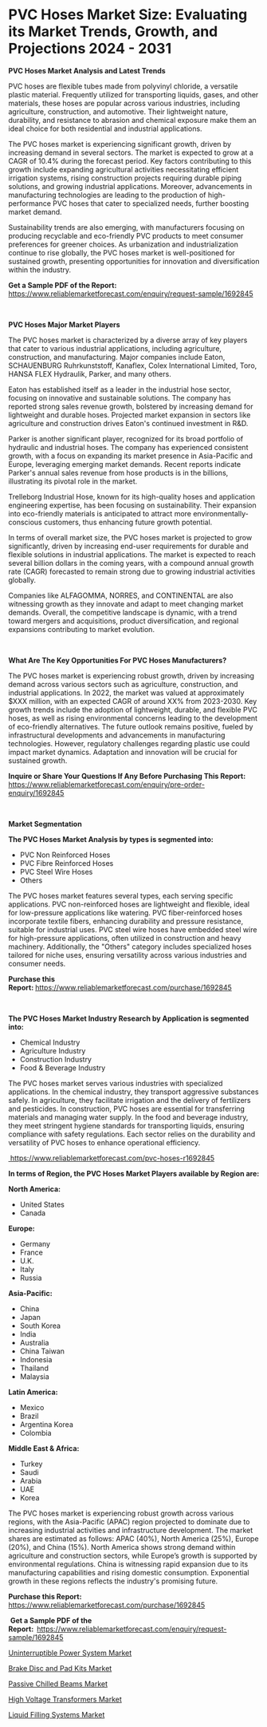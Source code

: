 <p><h1>PVC Hoses Market Size: Evaluating its Market Trends, Growth, and Projections 2024 - 2031</h1></p><p><strong>PVC Hoses Market Analysis and Latest Trends</strong></p>
<p><p>PVC hoses are flexible tubes made from polyvinyl chloride, a versatile plastic material. Frequently utilized for transporting liquids, gases, and other materials, these hoses are popular across various industries, including agriculture, construction, and automotive. Their lightweight nature, durability, and resistance to abrasion and chemical exposure make them an ideal choice for both residential and industrial applications.</p><p>The PVC hoses market is experiencing significant growth, driven by increasing demand in several sectors. The market is expected to grow at a CAGR of 10.4% during the forecast period. Key factors contributing to this growth include expanding agricultural activities necessitating efficient irrigation systems, rising construction projects requiring durable piping solutions, and growing industrial applications. Moreover, advancements in manufacturing technologies are leading to the production of high-performance PVC hoses that cater to specialized needs, further boosting market demand.</p><p>Sustainability trends are also emerging, with manufacturers focusing on producing recyclable and eco-friendly PVC products to meet consumer preferences for greener choices. As urbanization and industrialization continue to rise globally, the PVC hoses market is well-positioned for sustained growth, presenting opportunities for innovation and diversification within the industry.</p></p>
<p><strong>Get a Sample PDF of the Report:&nbsp;</strong> <a href="https://www.reliablemarketforecast.com/enquiry/request-sample/1692845?utm_campaign=1080&utm_medium=2&utm_source=Github&utm_content=ia&utm_term=20102024&utm_id=pvc-hoses">https://www.reliablemarketforecast.com/enquiry/request-sample/1692845</a></p>
<p>&nbsp;</p>
<p><strong>PVC Hoses Major Market Players</strong></p>
<p><p>The PVC hoses market is characterized by a diverse array of key players that cater to various industrial applications, including agriculture, construction, and manufacturing. Major companies include Eaton, SCHAUENBURG Ruhrkunststoff, Kanaflex, Colex International Limited, Toro, HANSA FLEX Hydraulik, Parker, and many others. </p><p>Eaton has established itself as a leader in the industrial hose sector, focusing on innovative and sustainable solutions. The company has reported strong sales revenue growth, bolstered by increasing demand for lightweight and durable hoses. Projected market expansion in sectors like agriculture and construction drives Eaton's continued investment in R&D.</p><p>Parker is another significant player, recognized for its broad portfolio of hydraulic and industrial hoses. The company has experienced consistent growth, with a focus on expanding its market presence in Asia-Pacific and Europe, leveraging emerging market demands. Recent reports indicate Parker's annual sales revenue from hose products is in the billions, illustrating its pivotal role in the market.</p><p>Trelleborg Industrial Hose, known for its high-quality hoses and application engineering expertise, has been focusing on sustainability. Their expansion into eco-friendly materials is anticipated to attract more environmentally-conscious customers, thus enhancing future growth potential.</p><p>In terms of overall market size, the PVC hoses market is projected to grow significantly, driven by increasing end-user requirements for durable and flexible solutions in industrial applications. The market is expected to reach several billion dollars in the coming years, with a compound annual growth rate (CAGR) forecasted to remain strong due to growing industrial activities globally.</p><p>Companies like ALFAGOMMA, NORRES, and CONTINENTAL are also witnessing growth as they innovate and adapt to meet changing market demands. Overall, the competitive landscape is dynamic, with a trend toward mergers and acquisitions, product diversification, and regional expansions contributing to market evolution.</p></p>
<p>&nbsp;</p>
<p><strong>What Are The Key Opportunities For PVC Hoses Manufacturers?</strong></p>
<p><p>The PVC hoses market is experiencing robust growth, driven by increasing demand across various sectors such as agriculture, construction, and industrial applications. In 2022, the market was valued at approximately $XXX million, with an expected CAGR of around XX% from 2023-2030. Key growth trends include the adoption of lightweight, durable, and flexible PVC hoses, as well as rising environmental concerns leading to the development of eco-friendly alternatives. The future outlook remains positive, fueled by infrastructural developments and advancements in manufacturing technologies. However, regulatory challenges regarding plastic use could impact market dynamics. Adaptation and innovation will be crucial for sustained growth.</p></p>
<p><strong>Inquire or Share Your Questions If Any Before Purchasing This Report:</strong> <a href="https://www.reliablemarketforecast.com/enquiry/pre-order-enquiry/1692845?utm_campaign=1080&utm_medium=2&utm_source=Github&utm_content=ia&utm_term=20102024&utm_id=pvc-hoses">https://www.reliablemarketforecast.com/enquiry/pre-order-enquiry/1692845</a></p>
<p>&nbsp;</p>
<p><strong>Market Segmentation</strong></p>
<p><strong>The PVC Hoses Market Analysis by types is segmented into:</strong></p>
<p><ul><li>PVC Non Reinforced Hoses</li><li>PVC Fibre Reinforced Hoses</li><li>PVC Steel Wire Hoses</li><li>Others</li></ul></p>
<p><p>The PVC hoses market features several types, each serving specific applications. PVC non-reinforced hoses are lightweight and flexible, ideal for low-pressure applications like watering. PVC fiber-reinforced hoses incorporate textile fibers, enhancing durability and pressure resistance, suitable for industrial uses. PVC steel wire hoses have embedded steel wire for high-pressure applications, often utilized in construction and heavy machinery. Additionally, the "Others" category includes specialized hoses tailored for niche uses, ensuring versatility across various industries and consumer needs.</p></p>
<p><strong>Purchase this Report:&nbsp;</strong><a href="https://www.reliablemarketforecast.com/purchase/1692845?utm_campaign=1080&utm_medium=2&utm_source=Github&utm_content=ia&utm_term=20102024&utm_id=pvc-hoses">https://www.reliablemarketforecast.com/purchase/1692845</a></p>
<p>&nbsp;</p>
<p><strong>The PVC Hoses Market Industry Research by Application is segmented into:</strong></p>
<p><ul><li>Chemical Industry</li><li>Agriculture Industry</li><li>Construction Industry</li><li>Food & Beverage Industry</li></ul></p>
<p><p>The PVC hoses market serves various industries with specialized applications. In the chemical industry, they transport aggressive substances safely. In agriculture, they facilitate irrigation and the delivery of fertilizers and pesticides. In construction, PVC hoses are essential for transferring materials and managing water supply. In the food and beverage industry, they meet stringent hygiene standards for transporting liquids, ensuring compliance with safety regulations. Each sector relies on the durability and versatility of PVC hoses to enhance operational efficiency.</p></p>
<p><a href="https://www.reliablemarketforecast.com/pvc-hoses-r1692845?utm_campaign=1080&utm_medium=2&utm_source=Github&utm_content=ia&utm_term=20102024&utm_id=pvc-hoses">&nbsp;https://www.reliablemarketforecast.com/pvc-hoses-r1692845</a></p>
<p><strong>In terms of Region, the PVC Hoses Market Players available by Region are:</strong></p>
<p>
    <p> <strong> North America: </strong>
        <ul>
            <li>United States</li>
            <li>Canada</li>
        </ul>
        </p> 
    <p> <strong> Europe: </strong>
        <ul>
            <li>Germany</li>
            <li>France</li>
            <li>U.K.</li>
            <li>Italy</li>
            <li>Russia</li>
        </ul>
        </p> 
    <p> <strong> Asia-Pacific: </strong>
        <ul>
            <li>China</li>
            <li>Japan</li>
            <li>South Korea</li>
            <li>India</li>
            <li>Australia</li>
            <li>China Taiwan</li>
            <li>Indonesia</li>
            <li>Thailand</li>
            <li>Malaysia</li>
        </ul>
        </p> 
    <p> <strong> Latin America: </strong>
        <ul>
            <li>Mexico</li>
            <li>Brazil</li>
            <li>Argentina Korea</li>
            <li>Colombia</li>
        </ul>
        </p> 
    <p> <strong> Middle East & Africa: </strong>
        <ul>
            <li>Turkey</li>
            <li>Saudi</li>
            <li>Arabia</li>
            <li>UAE</li>
            <li>Korea</li>
        </ul>
    </p>
    </p>
<p><p>The PVC hoses market is experiencing robust growth across various regions, with the Asia-Pacific (APAC) region projected to dominate due to increasing industrial activities and infrastructure development. The market shares are estimated as follows: APAC (40%), North America (25%), Europe (20%), and China (15%). North America shows strong demand within agriculture and construction sectors, while Europe’s growth is supported by environmental regulations. China is witnessing rapid expansion due to its manufacturing capabilities and rising domestic consumption. Exponential growth in these regions reflects the industry's promising future.</p></p>
<p><strong>Purchase this Report: </strong><a href="https://www.reliablemarketforecast.com/purchase/1692845?utm_campaign=1080&utm_medium=2&utm_source=Github&utm_content=ia&utm_term=20102024&utm_id=pvc-hoses">https://www.reliablemarketforecast.com/purchase/1692845</a></p>
<p>&nbsp;<strong>Get a Sample PDF of the Report:&nbsp;&nbsp;</strong><a href="https://www.reliablemarketforecast.com/enquiry/request-sample/1692845?utm_campaign=1080&utm_medium=2&utm_source=Github&utm_content=ia&utm_term=20102024&utm_id=pvc-hoses">https://www.reliablemarketforecast.com/enquiry/request-sample/1692845</a></p>
<p><strong></strong></p>
<p><p><a href="https://github.com/lallietva4l/Market-Research-Report-List-1/blob/main/uninterruptible-power-system-market.md?utm_campaign=1080&utm_medium=2&utm_source=Github&utm_content=ia&utm_term=20102024&utm_id=pvc-hoses">Uninterruptible Power System Market</a></p><p><a href="https://issuu.com/reportprime-2/docs/brake-disc-and-pad-kits-market-size_e8854b9314c048?utm_campaign=1080&utm_medium=2&utm_source=Github&utm_content=ia&utm_term=20102024&utm_id=pvc-hoses">Brake Disc and Pad Kits Market</a></p><p><a href="https://www.linkedin.com/pulse/future-innovation-global-passive-chilled-beams-market-growth-jqsdf?utm_campaign=1080&utm_medium=2&utm_source=Github&utm_content=ia&utm_term=20102024&utm_id=pvc-hoses">Passive Chilled Beams Market</a></p><p><a href="https://github.com/gareyratsepny/Market-Research-Report-List-1/blob/main/high-voltage-transformers-market.md?utm_campaign=1080&utm_medium=2&utm_source=Github&utm_content=ia&utm_term=20102024&utm_id=pvc-hoses">High Voltage Transformers Market</a></p><p><a href="https://www.linkedin.com/pulse/liquid-filling-systems-industry-sector-market-dynamics-future-j2ahf?utm_campaign=1080&utm_medium=2&utm_source=Github&utm_content=ia&utm_term=20102024&utm_id=pvc-hoses">Liquid Filling Systems Market</a></p></p>